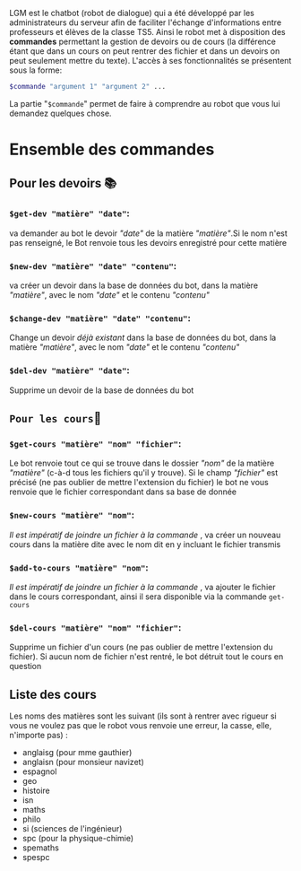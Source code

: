 LGM est le chatbot (robot de dialogue) qui a été développé par les administrateurs du serveur afin de faciliter l'échange d'informations entre professeurs et élèves de la classe TS5. Ainsi le robot met à disposition des **commandes** permettant la gestion de devoirs ou de cours (la différence étant que dans un cours on peut rentrer des fichier et dans un devoirs on peut seulement mettre du texte). L'accès à ses fonctionnalités se présentent sous la forme:
```php
$commande "argument 1" "argument 2" ...
```
La partie "`$commande`" permet de faire à comprendre au robot que vous lui demandez quelques chose.
# Ensemble des commandes
## Pour les devoirs :books:
### `$get-dev "matière" "date"`:
va demander au bot le devoir _"date"_ de la matière _"matière"_.Si le nom n'est pas renseigné, le Bot renvoie tous les devoirs enregistré pour cette matière
### `$new-dev "matière" "date" "contenu"`:
va créer un devoir dans la base de données du bot, dans la matière _"matière"_, avec le nom _"date"_ et le contenu _"contenu"_
### `$change-dev "matière" "date" "contenu"`:
Change un devoir _déjà existant_ dans la base de données du bot, dans la matière _"matière"_, avec le nom _"date"_ et le contenu _"contenu"_
### `$del-dev "matière" "date"`:
Supprime un devoir de la base de données du bot
## `Pour les cours`:notebook:
### `$get-cours "matière" "nom" "fichier"`:
Le bot renvoie tout ce qui se trouve dans le dossier _"nom"_ de la matière _"matière"_ (c-à-d tous les fichiers qu'il y trouve). Si le champ _"fichier"_ est précisé (ne pas oublier de mettre l'extension du fichier) le bot ne vous renvoie que le fichier correspondant dans sa base de donnée
### `$new-cours "matière" "nom"`:
_Il est impératif de joindre un fichier à la commande_ , va créer un nouveau cours dans la matière dite avec le nom dit en y incluant le fichier transmis
### `$add-to-cours "matière" "nom"`:
_Il est impératif de joindre un fichier à la commande_ , va ajouter le fichier dans le cours correspondant, ainsi il sera disponible via la commande `get-cours`
### `$del-cours "matière" "nom" "fichier"`:
Supprime un fichier d'un cours (ne pas oublier de mettre l'extension du fichier). Si aucun nom de fichier n'est rentré, le bot détruit tout le cours en question
## Liste des cours
Les noms des matières sont les suivant (ils sont à rentrer avec rigueur si vous ne voulez pas que le robot vous renvoie une erreur, la casse, elle, n'importe pas) :
- anglaisg (pour mme gauthier)
- anglaisn (pour monsieur navizet)
- espagnol
- geo
- histoire
- isn
- maths
- philo
- si (sciences de l'ingénieur)
- spc (pour la physique-chimie)
- spemaths
- spespc
<!--stackedit_data:
eyJwcm9wZXJ0aWVzIjoidGl0bGU6IEJvdEhlbHBGaWxlXG5hdX
Rob3I6IExUQlM0NlxuY2F0ZWdvcmllczogJ0hlbHBGaWxlLCBI
ZWxwJ1xuZGF0ZTogJzIwMjAtMDQtMDMnXG4iLCJoaXN0b3J5Ij
pbLTEwOTMxMTExMDksOTMxODgyMTQ2XX0=
-->